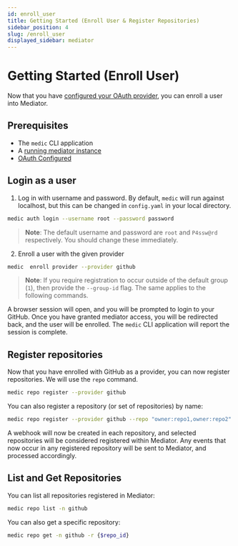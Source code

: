 ```yaml
---
id: enroll_user
title: Getting Started (Enroll User & Register Repositories)
sidebar_position: 4
slug: /enroll_user
displayed_sidebar: mediator
---
```


# Getting Started (Enroll User)

Now that you have [configured your OAuth provider](./config_oauth), you can enroll a user into Mediator.

## Prerequisites

* The `medic` CLI application
* A [running mediator instance](./get_started)
* [OAuth Configured](./config_oauth)

## Login as a user

1. Log in with username and password.  By default, `medic` will run against localhost, but this can be changed in `config.yaml` in your local directory.

```bash
medic auth login --username root --password password
```

> __Note__: The default username and password are `root` and `P4ssw@rd` respectively. You should change these immediately.

2. Enroll a user with the given provider

```bash
medic  enroll provider --provider github
```

> __Note__: If you require registration to occur outside of the default group (`1`), then provide the `--group-id` flag. The same applies to the following commands.
> 
A browser session will open, and you will be prompted to login to your GitHub. Once you have granted mediator access, you will be redirected back, and the user will be enrolled. The `medic` CLI application will report the session is complete.

## Register repositories

Now that you have enrolled with GitHub as a provider, you can now register repositories. We will use the `repo` command.

```bash
medic repo register --provider github 
```

You can also register a repository (or set of repositories) by name:

```bash
medic repo register --provider github --repo "owner:repo1,owner:repo2"
```

A webhook will now be created in each repository, and selected repositories will be considered registered within Mediator. Any events that now occur in any registered repository will be sent to Mediator, and processed accordingly.

## List and Get Repositories

You can list all repositories registered in Mediator:

```bash
medic repo list -n github
```

You can also get a specific repository:

```bash
medic repo get -n github -r {$repo_id}
```
